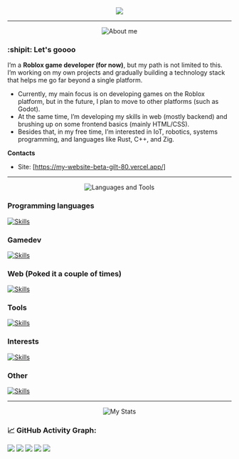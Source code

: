 <div id="header" align="center">
<img src ="https://www.demirramon.com/gen/undertale_text_box.png?text=Hi%20there%0AWelcome%20to%20my%20page&box=deltarune&character=custom&expression=https%3A%2F%2Fdemirramon-media.s3.us-east-2.amazonaws.com%2Fundertale%2Fchar%2Ftemp%2Fexpressions%2F1758650708_4105.png&size=2&t=1758650774"> 
</div>



---

<div align="center">  
<img src="https://www.demirramon.com/gen/undertale_text_box.png?text=About%20me&box=deltarune&character=custom&expression=https%3A%2F%2Fdemirramon-media.s3.us-east-2.amazonaws.com%2Fundertale%2Fchar%2Ftemp%2Fexpressions%2F1758650708_4105.png&size=2&t=1758651146" alt="About me">
</div>

### :shipit: Let's goooo

I’m a **Roblox game developer (for now)**, but my path is not limited to this.  
I’m working on my own projects and gradually building a technology stack that helps me go far beyond a single platform.  

- Currently, my main focus is on developing games on the Roblox platform, but in the future, I plan to move to other platforms (such as Godot).  
- At the same time, I’m developing my skills in web (mostly backend) and brushing up on some frontend basics (mainly HTML/CSS).  
- Besides that, in my free time, I’m interested in IoT, robotics, systems programming, and languages like Rust, C++, and Zig.  

**Contacts**
- Site: [https://my-website-beta-gilt-80.vercel.app/]
 


---

<div align="center">
<img src="https://www.demirramon.com/gen/undertale_text_box.png?text=Languages%20and%20Tools&box=deltarune&character=custom&expression=https%3A%2F%2Fdemirramon-media.s3.us-east-2.amazonaws.com%2Fundertale%2Fchar%2Ftemp%2Fexpressions%2F1758650708_4105.png&size=2&t=1758651120" alt="Languages ​​and Tools">
</div> 

### Programming languages 
[![Skills](https://skills.syvixor.com/api/icons?i=rust,cpp,zig,lua,crystal)](https://github.com/syvixor/skills-icons)

### Gamedev
[![Skills](https://skills.syvixor.com/api/icons?perline=15&i=aseprite,blender,godot)](https://github.com/syvixor/skills-icons)

### Web (Poked it a couple of times)
[![Skills](https://skills.syvixor.com/api/icons?i=crystal,nginx,postgresql,redis,html,css3)](https://github.com/syvixor/skills-icons)

### Tools
[![Skills](https://skills.syvixor.com/api/icons?i=visualstudiocode,clion,sublime,git,gitbash,github,githubactions,codeberg,firefox,balenaetcher,penpot)](https://github.com/syvixor/skills-icons)

### Interests
[![Skills](https://skills.syvixor.com/api/icons?i=bash,powershell,linux,windows,arduino,raspberrypi)](https://github.com/syvixor/skills-icons)

### Other
[![Skills](https://skills.syvixor.com/api/icons?i=markdown,assembly,archlinux,docker,obsidian,vercel,stackoverflow,reddit,telegram,obs,codeforces,leetcode,polars)](https://github.com/syvixor/skills-icons)

---

<div align="center">
  
<img src="https://www.demirramon.com/gen/undertale_text_box.png?text=My%20stats&box=deltarune&character=custom&expression=https%3A%2F%2Fdemirramon-media.s3.us-east-2.amazonaws.com%2Fundertale%2Fchar%2Ftemp%2Fexpressions%2F1758650708_4105.png&size=2&t=1758651074" alt="My Stats">
  
</div>


### 📈 GitHub Activity Graph:
![](http://github-profile-summary-cards.vercel.app/api/cards/profile-details?username=FixitFun&theme=nord_dark)
![](http://github-profile-summary-cards.vercel.app/api/cards/stats?username=FixitFun&theme=nord_dark)
![](http://github-profile-summary-cards.vercel.app/api/cards/productive-time?username=FixitFun&theme=nord_dark)
![](http://github-profile-summary-cards.vercel.app/api/cards/repos-per-language?username=FixitFun&theme=nord_dark)
![](http://github-profile-summary-cards.vercel.app/api/cards/most-commit-language?username=FixitFun&theme=nord_dark)
